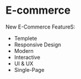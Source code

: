 # E-commerce
New E-Commerce
FeatureS:
- Templete 
- Responsive Design
- Modern
- Interactive
- UI & UX
- Single-Page
